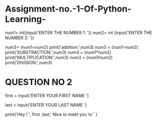 # Assignment-no.-1-Of-Python-Learning-

num1=  int(input('ENTER THE NUMBER 1: '))
num2= int (input('ENTER THE NUMBER 2: '))

num3= (num1+num2)
print('addition:',num3)
num3 = (num1-num2)
print('SUBSTRACTION:',num3)
num3 = (num1*num2)
print('MULTIPLICATION:',num3)
num3 = (num1/num2)
print('DIVISION:',num3)


# QUESTION NO 2

first = input('ENTER YOUR FIRST NAME ')

last = input('ENTER YOUR LAST NAME ')

print('Hey ! ', first ,last,' Nice to meet you \n ' )

